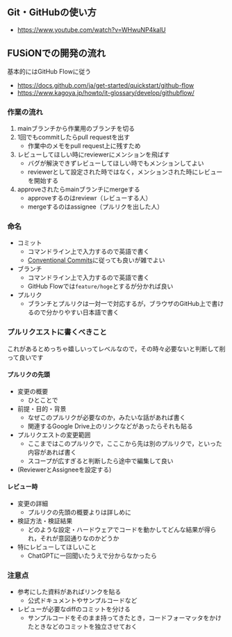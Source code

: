 ## Git・GitHubの使い方
- https://www.youtube.com/watch?v=WHwuNP4kalU

## FUSiONでの開発の流れ
基本的にはGitHub Flowに従う
- https://docs.github.com/ja/get-started/quickstart/github-flow
- https://www.kagoya.jp/howto/it-glossary/develop/githubflow/

### 作業の流れ
1. mainブランチから作業用のブランチを切る
1. 1回でもcommitしたらpull requestを出す
    - 作業中のメモをpull request上に残すため
1. レビューしてほしい時にreviewerにメンションを飛ばす
    - バグが解決できずレビューしてほしい時でもメンションしてよい
    - reviewerとして設定された時ではなく，メンションされた時にレビューを開始する
1. approveされたらmainブランチにmergeする
   - approveするのはreviewr（レビューする人）
   - mergeするのはassignee（プルリクを出した人）

### 命名
- コミット
  - コマンドライン上で入力するので英語で書く
  - [Conventional Commits](https://www.conventionalcommits.org/ja/v1.0.0/)に従っても良いが雑でよい
- ブランチ
  - コマンドライン上で入力するので英語で書く
  - GitHub Flowでは`feature/hoge`とするが分かれば良い
- プルリク
  - ブランチとプルリクは一対一で対応するが，ブラウザのGitHub上で書けるので分かりやすい日本語で書く

### プルリクエストに書くべきこと
これがあるとめっちゃ嬉しいってレベルなので，その時々必要ないと判断して削って良いです
#### プルリクの先頭
- 変更の概要
    - ひとことで
- 前提・目的・背景
    - なぜこのプルリクが必要なのか，みたいな話があれば書く
    - 関連するGoogle Drive上のリンクなどがあったらそれも貼る
- プルリクエストの変更範囲
    - ここまではこのプルリクで，こここから先は別のプルリクで，といった内容があれば書く
    - スコープが広すぎると判断したら途中で編集して良い
- (ReviewerとAssigneeを設定する)
#### レビュー時
- 変更の詳細
    - プルリクの先頭の概要よりは詳しめに
- 検証方法・検証結果
    - どのような設定・ハードウェアでコードを動かしてどんな結果が得られ，それが意図通りなのかどうか
- 特にレビューしてほしいこと
    - ChatGPTに一回聞いたうえで分からなかったら

### 注意点
- 参考にした資料があればリンクを貼る
  - 公式ドキュメントやサンプルコードなど
- レビューが必要なdiffのコミットを分ける
  - サンプルコードをそのまま持ってきたとき，コードフォーマッタをかけたときなどのコミットを独立させておく
